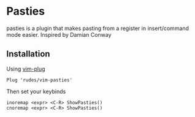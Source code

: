 # Pasties

pasties is a plugin that makes pasting from a register in insert/command mode easier.
Inspired by Damian Conway

## Installation

Using [vim-plug](https://github.com/junegunn/vim-plug)
```vim
Plug 'rudes/vim-pasties'
```
Then set your keybinds
```vim
inoremap <expr> <C-R> ShowPasties()
cnoremap <expr> <C-R> ShowPasties()
```
